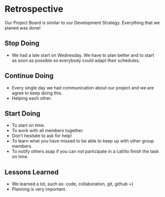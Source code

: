 # Retrospective

<!--
  compare your Development Strategy to your Project Board
  how different was your planned tasks from what you actually built?
  building something very different from your plan is not a bad thing!
  what counts is that you learn from your mistakes and make a better plan next time.
-->

Our Project Board is similar to our Development Strategy. Everything that we planed was done!

## Stop Doing

<!--
  what did your group do that did not go very well
  agree to stop doing this in the next project
  this could be about anything. communication, code, review, ...
  examples (be specific!):
  - pushing changes directly to master/main branch
  - claiming more issues at once than you can finish
-->

- We had a late start on Wednesday. We have to plan better and to start as soon as possible so everybody could adapt their schedules.

## Continue Doing

<!--
  what did your group that worked vwell
  agree to keep doing these in the next project
  this could be about anything. communication, code, review, ...
  examples (be specific!):
  - making small, well-named commits
  - using the `help-wanted` label
-->

- Every single day we had communication about our project and we are agree to keep doing this.
- Helping each other.

## Start Doing

<!--
  what ideas does your group have for making a better project next time?
  agree to give these things a try in the next projec
  this could be about anything. communication, code, review, ...
  examples (be specific!):
  - use @mentions more often
  - use the github integration in slack. /github
-->

- To start on time.
- To work with all members together.
- Don't hesitate to ask for help!
- To learn what you have missed to be able to keep up with other group members.
- To notify others asap if you can not participate in a call/to finish the task on time.

## Lessons Learned

<!--
  what cool things or general lessons has your team learned?
  This can be about anything! code, collaboration, git, github, ...
-->

- We learned a lot, such as: code, collaboration, git, github =)
- Planning is very important.
